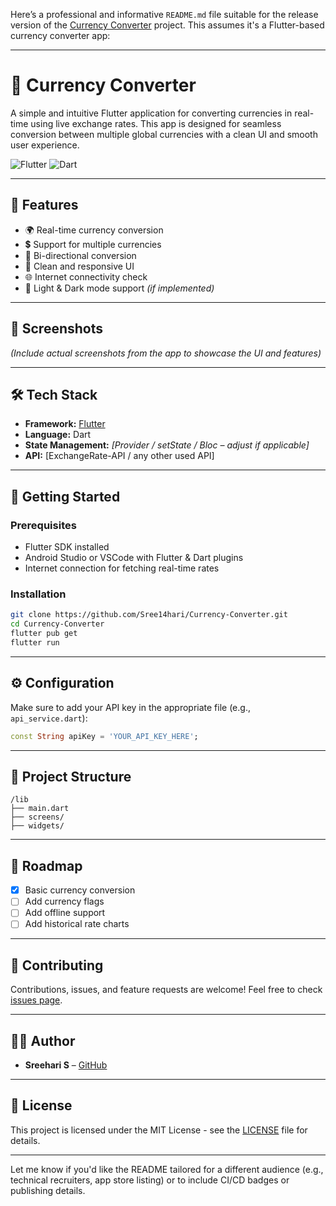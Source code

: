 Here’s a professional and informative `README.md` file suitable for the release version of the [Currency Converter](https://github.com/Sree14hari/Currency-Converter.git) project. This assumes it's a Flutter-based currency converter app:

---

# 💱 Currency Converter

A simple and intuitive Flutter application for converting currencies in real-time using live exchange rates. This app is designed for seamless conversion between multiple global currencies with a clean UI and smooth user experience.

![Flutter](https://img.shields.io/badge/Flutter-%2302569B.svg?style=for-the-badge\&logo=Flutter\&logoColor=white)
![Dart](https://img.shields.io/badge/Dart-%230175C2.svg?style=for-the-badge\&logo=dart\&logoColor=white)

---

## 🚀 Features

* 🌍 Real-time currency conversion
* 💲 Support for multiple currencies
* 🔄 Bi-directional conversion
* 🎨 Clean and responsive UI
* 🌐 Internet connectivity check
* 🌙 Light & Dark mode support *(if implemented)*

---

## 📱 Screenshots

*(Include actual screenshots from the app to showcase the UI and features)*

---

## 🛠️ Tech Stack

* **Framework:** [Flutter](https://flutter.dev/)
* **Language:** Dart
* **State Management:** *\[Provider / setState / Bloc – adjust if applicable]*
* **API:** \[ExchangeRate-API / any other used API]

---

## 🧩 Getting Started

### Prerequisites

* Flutter SDK installed
* Android Studio or VSCode with Flutter & Dart plugins
* Internet connection for fetching real-time rates

### Installation

```bash
git clone https://github.com/Sree14hari/Currency-Converter.git
cd Currency-Converter
flutter pub get
flutter run
```

---

## ⚙️ Configuration

Make sure to add your API key in the appropriate file (e.g., `api_service.dart`):

```dart
const String apiKey = 'YOUR_API_KEY_HERE';
```

---

## 📂 Project Structure

```plaintext
/lib
├── main.dart
├── screens/
├── widgets/
```

---

## 📌 Roadmap

* [x] Basic currency conversion
* [ ] Add currency flags
* [ ] Add offline support
* [ ] Add historical rate charts

---

## 🤝 Contributing

Contributions, issues, and feature requests are welcome!
Feel free to check [issues page](https://github.com/Sree14hari/Currency-Converter/issues).

---

## 🧑‍💻 Author

* **Sreehari S** – [GitHub](https://github.com/Sree14hari)

---

## 📄 License

This project is licensed under the MIT License - see the [LICENSE](LICENSE) file for details.

---

Let me know if you'd like the README tailored for a different audience (e.g., technical recruiters, app store listing) or to include CI/CD badges or publishing details.
